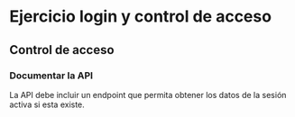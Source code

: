 # Ejercicio login y control de acceso

## Control de acceso

### Documentar la API

La API debe incluir un endpoint que permita obtener los datos de la sesión
activa si esta existe.
